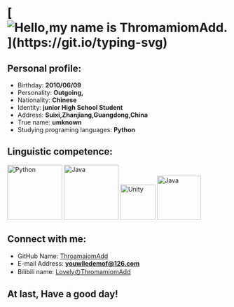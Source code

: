 # [![Hello,my name is ThromamiomAdd.](https://readme-typing-svg.demolab.com?font=Fira+Code&weight=200&size=30&duration=4000&pause=1000&center=%E9%94%99%E8%AF%AF%E7%9A%84&vCenter=%E9%94%99%E8%AF%AF%E7%9A%84&repeat=%E7%9C%9F%E5%AE%9E%E7%9A%84&random=%E9%94%99%E8%AF%AF%E7%9A%84&width=460&height=55&lines=Hello%2Cmy+name+is+ThromamiomAdd.)](https://git.io/typing-svg)

## Personal profile:

* Birthday: **2010/06/09**
* Personality: **Outgoing,**
* Nationality: **Chinese**
* Identity: **junior High School Student**
* Address: **Suixi,Zhanjiang,Guangdong,China**
* True name: **umknown**
* Studying programing languages: **Python**

## Linguistic competence:

<a href="https://www.python.org"><img src="https://images.sj33.cn/uploads/202005/7-200525101140K8.png" alt="Python" width="125"></a> <a href="https://www.java.com/zh-CN/"><img src="https://logos-download.com/wp-content/uploads/2016/10/Java_logo_icon.png" alt="Java" width="125"></a> <a href="https://unity.com/"><img src="https://www.vectorlogo.zone/logos/unity3d/unity3d-icon.svg" alt="Unity" width="80"></a> <a href="https://www.java.com/zh-CN/"><img src="https://logos-download.com/wp-content/uploads/2017/07/HTML5_badge.png" alt="Java" width="100"></a>

## Connect with me:

* GitHub Name: [ThroamaiomAdd](https://github.com/ThromamiomAdd)
* E-mail Address: **youwlledemof@126.com**
* Bilibili name: [LovelyのThromamiomAdd](Lovely%E3%81%AEThromamiomAdd)

## At last, **Have a good day!**